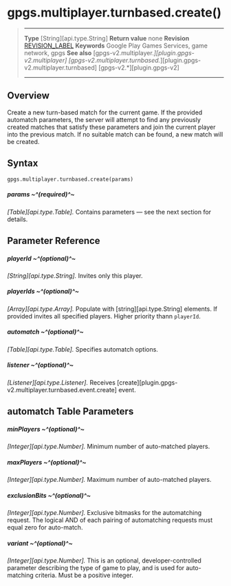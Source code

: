 # gpgs.multiplayer.turnbased.create()

> --------------------- ------------------------------------------------------------------------------------------
> __Type__              [String][api.type.String]
> __Return value__      none
> __Revision__          [REVISION_LABEL](REVISION_URL)
> __Keywords__          Google Play Games Services, game network, gpgs
> __See also__          [gpgs-v2.multiplayer.*][plugin.gpgs-v2.multiplayer]
>                       [gpgs-v2.multiplayer.turnbased.*][plugin.gpgs-v2.multiplayer.turnbased]
>                       [gpgs-v2.*][plugin.gpgs-v2]
> --------------------- ------------------------------------------------------------------------------------------

## Overview

Create a new turn-based match for the current game. If the provided automatch parameters, the server will attempt to find any previously created matches that satisfy these parameters and join the current player into the previous match. If no suitable match can be found, a new match will be created.

## Syntax

	gpgs.multiplayer.turnbased.create(params)

##### params ~^(required)^~
_[Table][api.type.Table]._ Contains parameters — see the next section for details.

## Parameter Reference

##### playerId ~^(optional)^~
_[String][api.type.String]._ Invites only this player.

##### playerIds ~^(optional)^~
_[Array][api.type.Array]._ Populate with [string][api.type.String] elements. If provided invites all specified players. Higher priority thann `playerId`.

##### automatch ~^(optional)^~
_[Table][api.type.Table]._ Specifies automatch options.

##### listener ~^(optional)^~
_[Listener][api.type.Listener]._ Receives [create][plugin.gpgs-v2.multiplayer.turnbased.event.create] event.

## automatch Table Parameters

##### minPlayers ~^(optional)^~
_[Integer][api.type.Number]._ Minimum number of auto-matched players.

##### maxPlayers ~^(optional)^~
_[Integer][api.type.Number]._ Maximum number of auto-matched players.

##### exclusionBits ~^(optional)^~
_[Integer][api.type.Number]._ Exclusive bitmasks for the automatching request. The logical AND of each pairing of automatching requests must equal zero for auto-match.

##### variant ~^(optional)^~
_[Integer][api.type.Number]._ This is an optional, developer-controlled parameter describing the type of game to play, and is used for auto-matching criteria. Must be a positive integer.